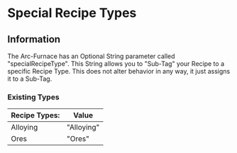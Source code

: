 # Special Recipe Types

## Information

The Arc-Furnace has an Optional String parameter called "specialRecipeType". This String allows you to "Sub-Tag" your Recipe to a specific Recipe Type. This does not alter behavior in any way, it just assigns it to a Sub-Tag.

### Existing Types

| Recipe Types: | Value      |
| ------------- | ---------- |
| Alloying      | "Alloying" |
| Ores          | "Ores"     |